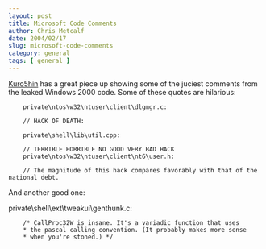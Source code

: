 ```yaml
---
layout: post
title: Microsoft Code Comments
author: Chris Metcalf
date: 2004/02/17
slug: microsoft-code-comments
category: general
tags: [ general ]
---
```


<a href="http://www.kuro5hin.org/">Kuro5hin</a> has a great piece up showing some of the juciest comments from the leaked Windows 2000 code. Some of these quotes are hilarious:

        private\ntos\w32\ntuser\client\dlgmgr.c:

        // HACK OF DEATH:

        private\shell\lib\util.cpp:

        // TERRIBLE HORRIBLE NO GOOD VERY BAD HACK
        private\ntos\w32\ntuser\client\nt6\user.h:

        // The magnitude of this hack compares favorably with that of the national debt.

And another good one: 

private\shell\ext\tweakui\genthunk.c:

        /* CallProc32W is insane. It's a variadic function that uses
        * the pascal calling convention. (It probably makes more sense
        * when you're stoned.) */
